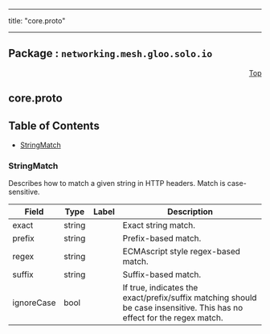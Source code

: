 
---

title: "core.proto"

---

## Package : `networking.mesh.gloo.solo.io`



<a name="top"></a>

<a name="API Reference for core.proto"></a>
<p align="right"><a href="#top">Top</a></p>

## core.proto


## Table of Contents
  - [StringMatch](#networking.mesh.gloo.solo.io.StringMatch)







<a name="networking.mesh.gloo.solo.io.StringMatch"></a>

### StringMatch
Describes how to match a given string in HTTP headers. Match is case-sensitive.


| Field | Type | Label | Description |
| ----- | ---- | ----- | ----------- |
| exact | string |  | Exact string match. |
  | prefix | string |  | Prefix-based match. |
  | regex | string |  | ECMAscript style regex-based match. |
  | suffix | string |  | Suffix-based match. |
  | ignoreCase | bool |  | If true, indicates the exact/prefix/suffix matching should be case insensitive. This has no effect for the regex match. |
  




 <!-- end messages -->

 <!-- end enums -->

 <!-- end HasExtensions -->

 <!-- end services -->

